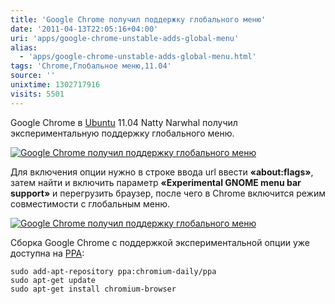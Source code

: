 ```yaml
---
title: 'Google Chrome получил поддержку глобального меню'
date: '2011-04-13T22:05:16+04:00'
uri: 'apps/google-chrome-unstable-adds-global-menu'
alias: 
  - 'apps/google-chrome-unstable-adds-global-menu.html'
tags: 'Chrome,Глобальное меню,11.04'
source: ''
unixtime: 1302717916
visits: 5501
---
```

Google Chrome в [Ubuntu](ubuntu/) 11.04 Natty Narwhal получил экспериментальную поддержку глобального меню.

[![Google Chrome получил поддержку глобального меню](img/2011/04/13/22-00/chrome-5616411309-o.jpg)](img/2011/04/13/22-00/chrome-5616411309-o.jpg)

Для включения опции нужно в строке ввода url ввести **«about:flags»**, затем найти и включить параметр **«Experimental GNOME menu bar support»** и перегрузить браузер, после чего в Chrome включится режим совместимости с глобальным меню.

[![Google Chrome получил поддержку глобального меню](img/2011/04/13/22-00/crom2-5616411441-o.jpg)](img/2011/04/13/22-00/crom2-5616411441-o.jpg)

Сборка Google Chrome с поддержкой экспериментальной опции уже доступна на [PPA](https://launchpad.net/~chromium-daily/+archive/ppa):

```
sudo add-apt-repository ppa:chromium-daily/ppa
sudo apt-get update
sudo apt-get install chromium-browser
```
